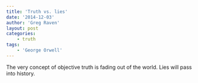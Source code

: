 ```yaml
---
title: 'Truth vs. lies'
date: '2014-12-03'
author: 'Greg Raven'
layout: post
categories:
    - truth
tags:
    - 'George Orwell'
---
```


The very concept of objective truth is fading out of the world. Lies will pass into history.